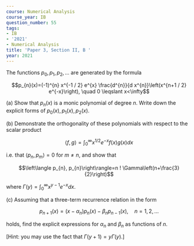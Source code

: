 ```yaml
---
course: Numerical Analysis
course_year: IB
question_number: 55
tags:
- IB
- '2021'
- Numerical Analysis
title: 'Paper 3, Section II, B '
year: 2021
---
```




The functions $p_{0}, p_{1}, p_{2}, \ldots$ are generated by the formula

$$p_{n}(x)=(-1)^{n} x^{-1 / 2} e^{x} \frac{d^{n}}{d x^{n}}\left(x^{n+1 / 2} e^{-x}\right), \quad 0 \leqslant x<\infty$$

(a) Show that $p_{n}(x)$ is a monic polynomial of degree $n$. Write down the explicit forms of $p_{0}(x), p_{1}(x), p_{2}(x)$.

(b) Demonstrate the orthogonality of these polynomials with respect to the scalar product

$$\langle f, g\rangle=\int_{0}^{\infty} x^{1 / 2} e^{-x} f(x) g(x) d x$$

i.e. that $\left\langle p_{n}, p_{m}\right\rangle=0$ for $m \neq n$, and show that

$$\left\langle p_{n}, p_{n}\right\rangle=n ! \Gamma\left(n+\frac{3}{2}\right)$$

where $\Gamma(y)=\int_{0}^{\infty} x^{y-1} e^{-x} d x$.

(c) Assuming that a three-term recurrence relation in the form

$$p_{n+1}(x)=\left(x-\alpha_{n}\right) p_{n}(x)-\beta_{n} p_{n-1}(x), \quad n=1,2, \ldots$$

holds, find the explicit expressions for $\alpha_{n}$ and $\beta_{n}$ as functions of $n$.

[Hint: you may use the fact that $\Gamma(y+1)=y \Gamma(y) .]$